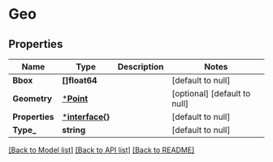# Geo

## Properties
Name | Type | Description | Notes
------------ | ------------- | ------------- | -------------
**Bbox** | **[]float64** |  | [default to null]
**Geometry** | [***Point**](Point.md) |  | [optional] [default to null]
**Properties** | [***interface{}**](interface{}.md) |  | [default to null]
**Type_** | **string** |  | [default to null]

[[Back to Model list]](../README.md#documentation-for-models) [[Back to API list]](../README.md#documentation-for-api-endpoints) [[Back to README]](../README.md)

